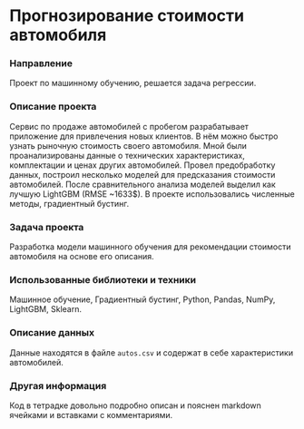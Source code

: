 # Прогнозирование стоимости автомобиля

### Направление
Проект по машинному обучению, решается задача регрессии.

### Описание проекта
Сервис по продаже автомобилей с пробегом разрабатывает приложение для привлечения новых клиентов. В нём можно быстро узнать рыночную стоимость своего автомобиля. Мной были проанализированы данные о технических характеристиках, комплектации и ценах других автомобилей. Провел предобработку данных, построил несколько моделей для предсказания стоимости автомобилей. После сравнительного анализа моделей выделил как лучшую LightGBM (RMSE ~1633$). В проекте использовались численные методы, градиентный бустинг.

### Задача проекта
Разработка модели машинного обучения для рекомендации стоимости автомобиля на основе его описания.

### Использованные библиотеки и техники
Машинное обучение, Градиентный бустинг, Python, Pandas, NumPy, LightGBM, Sklearn.

### Описание данных
Данные находятся в файле `autos.csv` и содержат в себе характеристики автомобилей.

### Другая информация
Код в тетрадке довольно подробно описан и пояснен markdown ячейками и вставками с комментариями.
